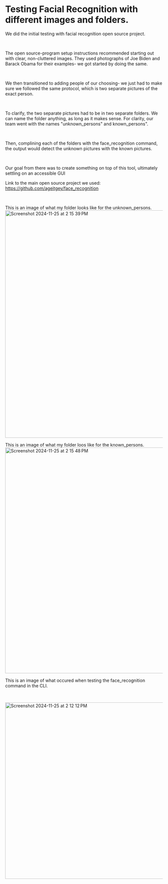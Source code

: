 # Testing Facial Recognition with different images and folders.
We did the initial testing with facial recognition open source project. 
<p><br></p>
The open source-program setup instructions recommended starting out with clear, non-cluttered images. They used photographs of Joe Biden and Barack Obama for their examples- we got started by doing the same.
<p><br></p>
We then transitioned to adding people of our choosing- we just had to make sure we followed the same protocol, which is two separate pictures of the exact person. 
<p><br></p>
To clarify, the two separate pictures had to be in two separate folders. We can name the folder anything, as long as it makes sense. For clarity, our team went with the names "unknown_persons" and known_persons".
<p><br></p>
Then, complining each of the folders with the face_recognition command, the output would detect the unknown pictures with the known pictures. 
<p><br></p>
Our goal from there was to create something on top of this tool, ultimately settling on an accessible GUI

Link to the main open source project we used: https://github.com/ageitgey/face_recognition 
<p><br></p>

This is an image of what my folder looks like for the unknown_persons.
<img width="727" alt="Screenshot 2024-11-25 at 2 15 39 PM" src="https://github.com/user-attachments/assets/7d541222-4ab8-40f3-a558-f92d0bc448e8">

This is an image of what my folder loos like for the known_persons.
<img width="722" alt="Screenshot 2024-11-25 at 2 15 48 PM" src="https://github.com/user-attachments/assets/445030ab-ff80-46ab-9ae7-d258165386f1">

This is an image of what occured when testing the face_recognition command in the CLI.
<p><br></p>
<img width="564" alt="Screenshot 2024-11-25 at 2 12 12 PM" src="https://github.com/user-attachments/assets/d74c9d18-a856-4eb5-b262-73d4cd91ff97">


